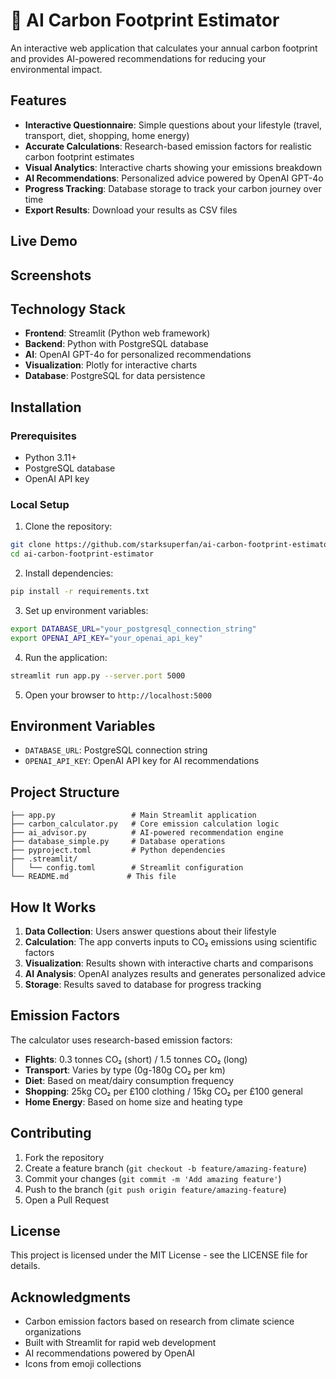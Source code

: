 # 🌱 AI Carbon Footprint Estimator

An interactive web application that calculates your annual carbon footprint and provides AI-powered recommendations for reducing your environmental impact.

## Features

- **Interactive Questionnaire**: Simple questions about your lifestyle (travel, transport, diet, shopping, home energy)
- **Accurate Calculations**: Research-based emission factors for realistic carbon footprint estimates
- **Visual Analytics**: Interactive charts showing your emissions breakdown
- **AI Recommendations**: Personalized advice powered by OpenAI GPT-4o
- **Progress Tracking**: Database storage to track your carbon journey over time
- **Export Results**: Download your results as CSV files

## Live Demo


## Screenshots


## Technology Stack

- **Frontend**: Streamlit (Python web framework)
- **Backend**: Python with PostgreSQL database
- **AI**: OpenAI GPT-4o for personalized recommendations
- **Visualization**: Plotly for interactive charts
- **Database**: PostgreSQL for data persistence

## Installation

### Prerequisites

- Python 3.11+
- PostgreSQL database
- OpenAI API key

### Local Setup

1. Clone the repository:
```bash
git clone https://github.com/starksuperfan/ai-carbon-footprint-estimator.git
cd ai-carbon-footprint-estimator
```

2. Install dependencies:
```bash
pip install -r requirements.txt
```

3. Set up environment variables:
```bash
export DATABASE_URL="your_postgresql_connection_string"
export OPENAI_API_KEY="your_openai_api_key"
```

4. Run the application:
```bash
streamlit run app.py --server.port 5000
```

5. Open your browser to `http://localhost:5000`

## Environment Variables

- `DATABASE_URL`: PostgreSQL connection string
- `OPENAI_API_KEY`: OpenAI API key for AI recommendations

## Project Structure

```
├── app.py                 # Main Streamlit application
├── carbon_calculator.py   # Core emission calculation logic
├── ai_advisor.py          # AI-powered recommendation engine
├── database_simple.py     # Database operations
├── pyproject.toml         # Python dependencies
├── .streamlit/
│   └── config.toml        # Streamlit configuration
└── README.md             # This file
```

## How It Works

1. **Data Collection**: Users answer questions about their lifestyle
2. **Calculation**: The app converts inputs to CO₂ emissions using scientific factors
3. **Visualization**: Results shown with interactive charts and comparisons
4. **AI Analysis**: OpenAI analyzes results and generates personalized advice
5. **Storage**: Results saved to database for progress tracking

## Emission Factors

The calculator uses research-based emission factors:

- **Flights**: 0.3 tonnes CO₂ (short) / 1.5 tonnes CO₂ (long)
- **Transport**: Varies by type (0g-180g CO₂ per km)
- **Diet**: Based on meat/dairy consumption frequency
- **Shopping**: 25kg CO₂ per £100 clothing / 15kg CO₂ per £100 general
- **Home Energy**: Based on home size and heating type

## Contributing

1. Fork the repository
2. Create a feature branch (`git checkout -b feature/amazing-feature`)
3. Commit your changes (`git commit -m 'Add amazing feature'`)
4. Push to the branch (`git push origin feature/amazing-feature`)
5. Open a Pull Request

## License

This project is licensed under the MIT License - see the LICENSE file for details.

## Acknowledgments

- Carbon emission factors based on research from climate science organizations
- Built with Streamlit for rapid web development
- AI recommendations powered by OpenAI
- Icons from emoji collections

